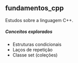 ## fundamentos_cpp
Estudos sobre a linguagem C++. 

##### Conceitos explorados
* Estruturas condicionais
* Laços de repetição
* Classe set (coleções)

